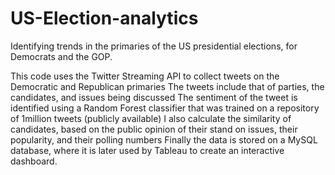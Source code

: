 # US-Election-analytics
Identifying trends in the primaries of the US presidential elections, for Democrats and the GOP.

This code uses the Twitter Streaming API to collect tweets on the Democratic and Republican primaries
The tweets include that of parties, the candidates, and issues being discussed
The sentiment of the tweet is identified using a Random Forest classifier that was trained on a repository of 1million tweets (publicly available)
I also calculate the similarity of candidates, based on the public opinion of their stand on issues, their popularity, and their polling numbers
Finally the data is stored on a MySQL database, where it is later used by Tableau to create an interactive dashboard.
